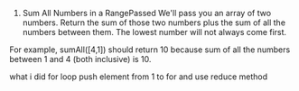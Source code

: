 1. Sum All Numbers in a RangePassed
   We'll pass you an array of two numbers. Return the sum of those two numbers plus the sum of all the numbers between them. The lowest number will not always come first.

For example, sumAll([4,1]) should return 10 because sum of all the numbers between 1 and 4 (both inclusive) is 10.

what i did
for loop push element from 1 to for and use reduce method

